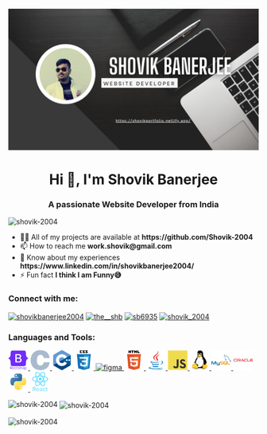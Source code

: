 ![logo](https://github.com/Shovik-2004/Shovik-2004/blob/98406d1f0350a1131c0af87fef397ab5673aca44/my_pic.png)
<h1 align="center">Hi 👋, I'm Shovik Banerjee</h1>
<h3 align="center">A passionate Website Developer from India</h3>
<p align="left"> <img src="https://komarev.com/ghpvc/?username=shovik-2004&label=Profile%20views&color=0e75b6&style=flat" alt="shovik-2004" /> </p>
<ul>
    <li>
        👨‍💻 All of my projects are available at <strong>https://github.com/Shovik-2004</strong>
    </li>
    <li>
        📫 How to reach me <strong>work.shovik@gmail.com</strong>
    </li>
    <li>
        📄 Know about my experiences <strong>https://www.linkedin.com/in/shovikbanerjee2004/</strong>
    </li>
    <li>
        ⚡ Fun fact <strong>I think I am Funny😅</strong>
    </li>

</ul>
<h3 align="left">Connect with me:</h3>
<p align="left">
<a href="https://linkedin.com/in/shovikbanerjee2004" target="blank"><img align="center" src="https://raw.githubusercontent.com/rahuldkjain/github-profile-readme-generator/master/src/images/icons/Social/linked-in-alt.svg" alt="shovikbanerjee2004" height="30" width="40" /></a>
<a href="https://instagram.com/the__shb" target="blank"><img align="center" src="https://raw.githubusercontent.com/rahuldkjain/github-profile-readme-generator/master/src/images/icons/Social/instagram.svg" alt="the__shb" height="30" width="40" /></a>
<a href="https://www.hackerrank.com/sb6935" target="blank"><img align="center" src="https://raw.githubusercontent.com/rahuldkjain/github-profile-readme-generator/master/src/images/icons/Social/hackerrank.svg" alt="sb6935" height="30" width="40" /></a>
<a href="https://www.leetcode.com/shovik_2004" target="blank"><img align="center" src="https://raw.githubusercontent.com/rahuldkjain/github-profile-readme-generator/master/src/images/icons/Social/leet-code.svg" alt="shovik_2004" height="30" width="40" /></a>
</p>

<h3 align="left">Languages and Tools:</h3>
<p align="left"> <a href="https://getbootstrap.com" target="_blank" rel="noreferrer"> <img src="https://raw.githubusercontent.com/devicons/devicon/master/icons/bootstrap/bootstrap-plain-wordmark.svg" alt="bootstrap" width="40" height="40"/> </a> <a href="https://www.cprogramming.com/" target="_blank" rel="noreferrer"> <img src="https://raw.githubusercontent.com/devicons/devicon/master/icons/c/c-original.svg" alt="c" width="40" height="40"/> </a> <a href="https://www.w3schools.com/cpp/" target="_blank" rel="noreferrer"> <img src="https://raw.githubusercontent.com/devicons/devicon/master/icons/cplusplus/cplusplus-original.svg" alt="cplusplus" width="40" height="40"/> </a> <a href="https://www.w3schools.com/css/" target="_blank" rel="noreferrer"> <img src="https://raw.githubusercontent.com/devicons/devicon/master/icons/css3/css3-original-wordmark.svg" alt="css3" width="40" height="40"/> </a> <a href="https://www.figma.com/" target="_blank" rel="noreferrer"> <img src="https://www.vectorlogo.zone/logos/figma/figma-icon.svg" alt="figma" width="40" height="40"/> </a> <a href="https://www.w3.org/html/" target="_blank" rel="noreferrer"> <img src="https://raw.githubusercontent.com/devicons/devicon/master/icons/html5/html5-original-wordmark.svg" alt="html5" width="40" height="40"/> </a> <a href="https://www.java.com" target="_blank" rel="noreferrer"> <img src="https://raw.githubusercontent.com/devicons/devicon/master/icons/java/java-original.svg" alt="java" width="40" height="40"/> </a> <a href="https://developer.mozilla.org/en-US/docs/Web/JavaScript" target="_blank" rel="noreferrer"> <img src="https://raw.githubusercontent.com/devicons/devicon/master/icons/javascript/javascript-original.svg" alt="javascript" width="40" height="40"/> </a> <a href="https://www.linux.org/" target="_blank" rel="noreferrer"> <img src="https://raw.githubusercontent.com/devicons/devicon/master/icons/linux/linux-original.svg" alt="linux" width="40" height="40"/> </a> <a href="https://www.mysql.com/" target="_blank" rel="noreferrer"> <img src="https://raw.githubusercontent.com/devicons/devicon/master/icons/mysql/mysql-original-wordmark.svg" alt="mysql" width="40" height="40"/> </a> <a href="https://www.oracle.com/" target="_blank" rel="noreferrer"> <img src="https://raw.githubusercontent.com/devicons/devicon/master/icons/oracle/oracle-original.svg" alt="oracle" width="40" height="40"/> </a> <a href="https://www.python.org" target="_blank" rel="noreferrer"> <img src="https://raw.githubusercontent.com/devicons/devicon/master/icons/python/python-original.svg" alt="python" width="40" height="40"/> </a> <a href="https://reactjs.org/" target="_blank" rel="noreferrer"> <img src="https://raw.githubusercontent.com/devicons/devicon/master/icons/react/react-original-wordmark.svg" alt="react" width="40" height="40"/> </a> </p>

<p><img align="left" src="https://github-readme-stats.vercel.app/api/top-langs?username=shovik-2004&show_icons=true&locale=en&layout=compact" alt="shovik-2004" /></p>

<p>&nbsp;<img align="center" src="https://github-readme-stats.vercel.app/api?username=shovik-2004&show_icons=true&locale=en" alt="shovik-2004" /></p>

<p><img align="center" src="https://github-readme-streak-stats.herokuapp.com/?user=shovik-2004&" alt="shovik-2004" /></p>
